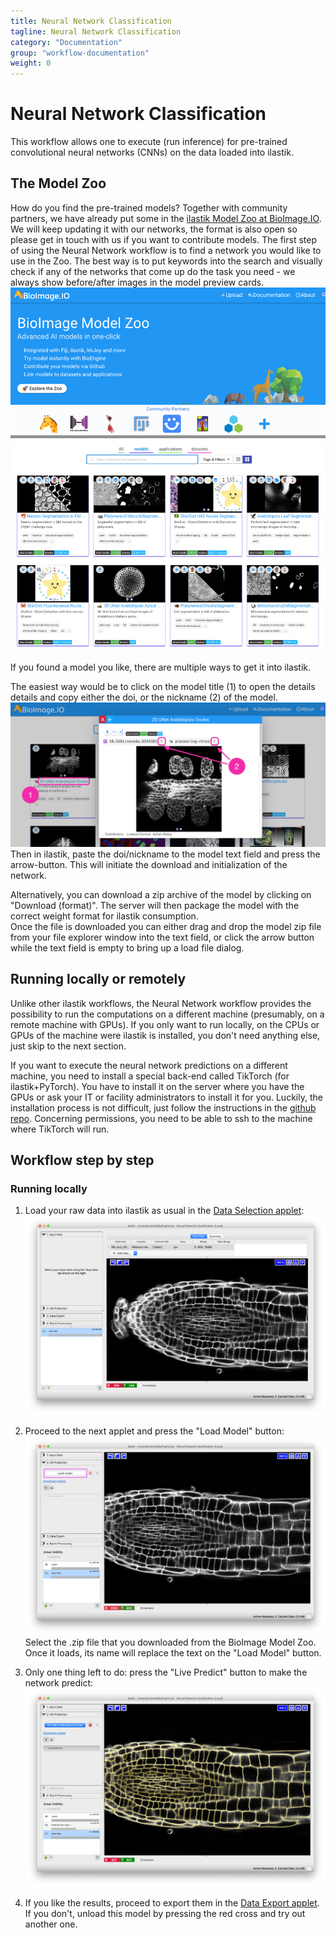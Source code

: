 ```yaml
---
title: Neural Network Classification
tagline: Neural Network Classification
category: "Documentation"
group: "workflow-documentation"
weight: 0
---
```

# Neural Network Classification

This workflow allows one to execute (run inference) for pre-trained convolutional neural networks (CNNs) on the data loaded into ilastik.

## The Model Zoo

How do you find the pre-trained models? Together with community partners, we have already put some in the [ilastik Model Zoo at BioImage.IO](https://bioimage.io/#/?partner=ilastik). We will keep updating it with our networks, the format is also open so please get in touch with us if you want to contribute models.
The first step of using the Neural Network workflow is to find a network you would like to use in the Zoo. The best way is to put keywords into the search and visually check if any of the networks that come up do the task you need - we always show before/after images in the model preview cards. 
<a href="fig/bioimage_io_screenshot.png" data-toggle="lightbox"><img src="fig/bioimage_io_screenshot.png" class="img-responsive" alt="Screenshot of Bioimage Model Zoo website."/></a>

If you found a model you like, there are multiple ways to get it into ilastik.

The easiest way would be to click on the model title (1) to open the details details and copy either the doi, or the nickname (2) of the model.
<a href="fig/doi_nickname_window.png" data-toggle="lightbox"><img src="fig/doi_nickname_window.png" class="img-responsive" /></a>
Then in ilastik, paste the doi/nickname to the model text field and press the arrow-button.
This will initiate the download and initialization of the network.

Alternatively, you can download a zip archive of the model by clicking on "Download (format)".
The server will then package the model with the correct weight format for ilastik consumption.  
Once the file is downloaded you can either drag and drop the model zip file from your file explorer window into the text field, or click the arrow button while the text field is empty to bring up a load file dialog.

## Running locally or remotely

Unlike other ilastik workflows, the Neural Network workflow provides the possibility to run the computations on a different machine (presumably, on a remote machine with GPUs). If you only want to run locally, on the CPUs or GPUs of the machine were ilastik is installed, you don't need anything else, just skip to the next section. 

If you want to execute the neural network predictions on a different machine, you need to install a special back-end called TikTorch (for ilastik+PyTorch). You have to install it on the server where you have the GPUs or ask your IT or facility administrators to install it for you. Luckily, the installation process is not difficult, just follow the instructions in the [github repo](https://github.com/ilastik/tiktorch). Concerning permissions, you need to be able to ssh to the machine where TikTorch will run. 

## Workflow step by step

### Running locally
1. Load your raw data into ilastik as usual in the [Data Selection applet]({{site.baseurl}}/documentation/basics/dataselection):
   <a href="fig/Data_input.png" data-toggle="lightbox"><img src="fig/Data_input.png" class="img-responsive" /></a>

2. Proceed to the next applet and press the "Load Model" button:
   <a href="fig/load_model_button.png" data-toggle="lightbox"><img src="fig/load_model_button.png" class="img-responsive" /></a>
   Select the .zip file that you downloaded from the BioImage Model Zoo. Once it loads, its name will replace the text on the "Load Model" button.

3. Only one thing left to do: press the "Live Predict" button to make the network predict:
   <a href="fig/predicted.png" data-toggle="lightbox"><img src="fig/predicted.png" class="img-responsive" /></a>

4. If you like the results, proceed to export them in the [Data Export applet]({{site.baseurl}}/documentation/basics/export). If you don't, unload this model by pressing the red cross and try out another one. 

